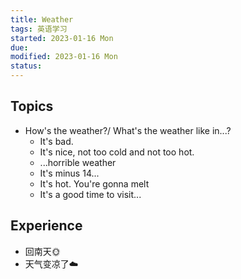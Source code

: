 ```yaml
---
title: Weather
tags: 英语学习   
started: 2023-01-16 Mon
due: 
modified: 2023-01-16 Mon
status: 
---
```

## Topics
- How's the weather?/ What's the weather like in...?
	- It's bad.
	- It's nice, not too cold and not too hot.
	- ...horrible weather
	- It's minus 14...
	- It's hot. You're gonna melt
	- It's a good time to visit...
## Experience
- 回南天🌞
- 天气变凉了☁️
